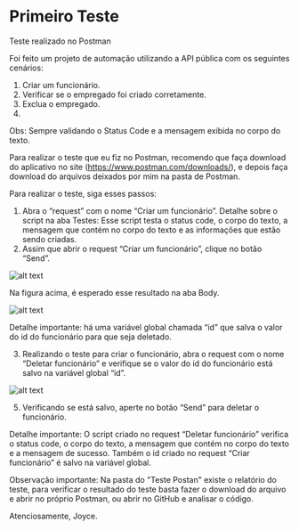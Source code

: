 # Primeiro Teste

Teste realizado no Postman

Foi feito um projeto de automação utilizando a API pública com os seguintes cenários:

1.	Criar um funcionário.
2.	Verificar se o empregado foi criado corretamente.
3.	Exclua o empregado.
4.	
Obs: Sempre validando o Status Code e a mensagem exibida no corpo do texto.

Para realizar o teste que eu fiz no Postman, recomendo que faça download do aplicativo no site (https://www.postman.com/downloads/), e depois faça download do arquivos deixados por mim na pasta de Postman.

Para realizar o teste, siga esses passos:

1.	Abra o “request” com o nome “Criar um funcionário”.
Detalhe sobre o script na aba Testes: Esse script testa o status code, o corpo do texto, a mensagem que contém no corpo do texto e as informações que estão sendo criadas.
2.	Assim que abrir o request “Criar um funcionário”, clique no botão “Send”. 

![alt text](https://media.discordapp.net/attachments/902270296155906159/918594211232759888/unknown.png)

Na figura acima, é esperado esse resultado na aba Body.

![alt text](https://media.discordapp.net/attachments/902270296155906159/918594737248825344/unknown.png)

Detalhe importante: há uma variável global chamada “id” que salva o valor do id do funcionário para que seja deletado.

3.	Realizando o teste para criar o funcionário, abra o request com o nome “Deletar funcionário” e verifique se o valor do id do funcionário está salvo na variável global “id”.

![alt text](https://media.discordapp.net/attachments/902270296155906159/918595715477942412/unknown.png)

5.	Verificando se está salvo, aperte no botão “Send” para deletar o funcionário.

Detalhe importante: O script criado no request “Deletar funcionário” verifica o status code, o corpo do texto, a mensagem que contém no corpo do texto e a mensagem de sucesso. Também o id criado no request “Criar funcionário” é salvo na variável global.

Observação importante: Na pasta do "Teste Postan" existe o relatório do teste, para verificar o resultado do teste basta fazer o download do arquivo e abrir no próprio Postman, ou abrir no GitHub e analisar o código.

Atenciosamente, Joyce.


